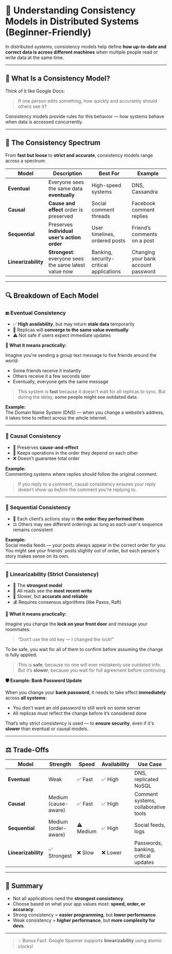 # 🧠 Understanding Consistency Models in Distributed Systems (Beginner-Friendly)

In distributed systems, consistency models help define **how up-to-date and correct data is across different machines** when multiple people read or write data at the same time.

---

## 📘 What Is a Consistency Model?

Think of it like Google Docs:
> If one person edits something, how quickly and accurately should others see it?

Consistency models provide rules for this behavior — how systems behave when data is accessed concurrently.

---

## 🧭 The Consistency Spectrum

From **fast but loose** to **strict and accurate**, consistency models range across a spectrum:

| Model               | Description                                             | Best For                              | Example                                |
|--------------------|---------------------------------------------------------|----------------------------------------|----------------------------------------|
| **Eventual**        | Everyone sees the same data **eventually**              | High-speed systems                     | DNS, Cassandra                         |
| **Causal**          | **Cause and effect** order is preserved                 | Social comment threads                 | Facebook comment replies               |
| **Sequential**      | Preserves **individual user’s action order**            | User timelines, ordered posts          | Friend’s comments on a post            |
| **Linearizability** | **Strongest**: everyone sees the same latest value now  | Banking, security-critical applications| Changing your bank account password    |

---

## 🔍 Breakdown of Each Model

### 🔚 Eventual Consistency

- ✅ **High availability**, but may return **stale data** temporarily
- 🔁 Replicas will **converge to the same value eventually**
- ⚠️ Not safe if users expect immediate updates

**🧠 What it means practically:**

Imagine you're sending a group text message to five friends around the world:

- Some friends receive it instantly
- Others receive it a few seconds later
- Eventually, everyone gets the same message

> This system is **fast** because it doesn't wait for all replicas to sync.
> But during the delay, **some people might see outdated data**.

**Example:**  
The Domain Name System (DNS) — when you change a website’s address, it takes time to reflect across the whole internet.

---

### 🔁 Causal Consistency

- 👣 Preserves **cause-and-effect**
- 🧠 Keeps operations in the order they depend on each other
- ❌ Doesn’t guarantee total order

**Example:**  
Commenting systems where replies should follow the original comment.

> If you reply to a comment, causal consistency ensures your reply doesn’t show up *before* the comment you're replying to.

---

### 📜 Sequential Consistency

- 👤 Each client’s actions stay in **the order they performed them**
- ⚖️ Others may see different orderings as long as each user's sequence remains consistent

**Example:**  
Social media feeds — your posts always appear in the correct order for you.  
You might see your friends' posts slightly out of order, but each person's story makes sense on its own.

---

### 🧾 Linearizability (Strict Consistency)

- 📍 The **strongest model**
- 🔐 All reads see the **most recent write**
- 🐢 Slower, but **accurate and reliable**
- 💰 Requires consensus algorithms (like Paxos, Raft)

**🧠 What it means practically:**

Imagine you change the **lock on your front door** and message your roommates:

> “Don’t use the old key — I changed the lock!”

To be safe, you wait for all of them to confirm before assuming the change is fully applied.

> This is **safe**, because no one will ever mistakenly use outdated info.
> But it’s **slower**, because you wait for full agreement before continuing.

**🛡️ Example: Bank Password Update**

When you change your **bank password**, it needs to take effect **immediately** across **all systems**:

- You don't want an old password to still work on some server
- All replicas must reflect the change before it’s considered done

That’s why strict consistency is used — to **ensure security**, even if it's **slower** than eventual or causal models.

---

## ⚖️ Trade-Offs

| Model               | Strength             | Speed       | Availability | Use Case                            |
|---------------------|----------------------|-------------|--------------|--------------------------------------|
| **Eventual**        | Weak                 | ✅ Fast     | ✅ High       | DNS, replicated NoSQL               |
| **Causal**          | Medium (cause-aware) | ✅ Fast     | ✅ High       | Comment systems, collaborative tools|
| **Sequential**      | Medium (order-aware) | ⚠️ Medium   | ✅ High       | Social feeds, logs                  |
| **Linearizability** | ✅ Strongest          | ❌ Slow     | ❌ Lower      | Passwords, banking, critical updates|

---

## 🧠 Summary

- Not all applications need the **strongest consistency**.
- Choose based on what your app values most: **speed, order, or accuracy**.
- Strong consistency = **easier programming**, but **lower performance**.
- Weak consistency = **higher performance**, but **more complexity for devs**.

---

> 💡 Bonus Fact: Google Spanner supports **linearizability** using atomic clocks!

